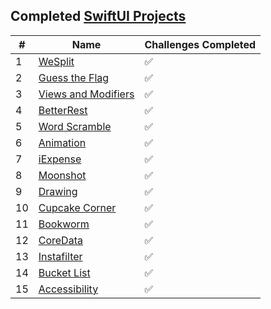 ## Completed [SwiftUI Projects](https://www.hackingwithswift.com/books/ios-swiftui)

#|Name|Challenges Completed
---|-------|--------------------
1|[WeSplit](Project1_WeSplit)|:white_check_mark:
2|[Guess the Flag](Project2_GuessTheFlag)|:white_check_mark:
3|[Views and Modifiers](Project3_ViewsAndModifiers)|:white_check_mark:
4|[BetterRest](Project4_BetterRest)|:white_check_mark:
5|[Word Scramble](Project5_WordScramble)|:white_check_mark:
6|[Animation](Project6_Animation)|:white_check_mark:
7|[iExpense](Project7_iExpense)|:white_check_mark:
8|[Moonshot](Project8_Moonshot)|:white_check_mark:
9|[Drawing](Project9_Drawing)|:white_check_mark:
10|[Cupcake Corner](Project10_CupcakeCorner)|:white_check_mark:
11|[Bookworm](Project11_Bookworm)|:white_check_mark:
12|[CoreData](Project12_CoreData)|:white_check_mark:
13|[Instafilter](Project13_Instafilter)|:white_check_mark:
14|[Bucket List](Project14_BucketList)|:white_check_mark:
15|[Accessibility](Project15_Accessibility)|:white_check_mark:
